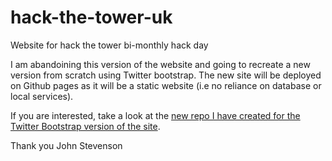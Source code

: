 hack-the-tower-uk
=================

Website for hack the tower bi-monthly hack day

I am abandoining this version of the website and going to recreate a new version from scratch using Twitter bootstrap.  The new site will be deployed on Github pages as it will be a static website (i.e no reliance on database or local services).

If you are interested, take a look at the [new repo I have created for the Twitter Bootstrap version of the site](https://github.com/jr0cket/hackthetower-bootstrap).

Thank you
John Stevenson
